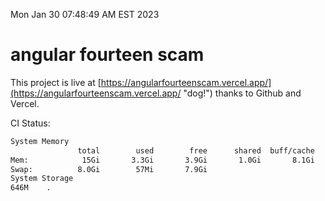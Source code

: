 Mon Jan 30 07:48:49 AM EST 2023

# angular fourteen scam


This project is live at [https://angularfourteenscam.vercel.app/](https://angularfourteenscam.vercel.app/ "dog!") thanks to Github and Vercel.

CI Status: 

```bash
System Memory
               total        used        free      shared  buff/cache   available
Mem:            15Gi       3.3Gi       3.9Gi       1.0Gi       8.1Gi        10Gi
Swap:          8.0Gi        57Mi       7.9Gi
System Storage
646M	.
```
```bash
